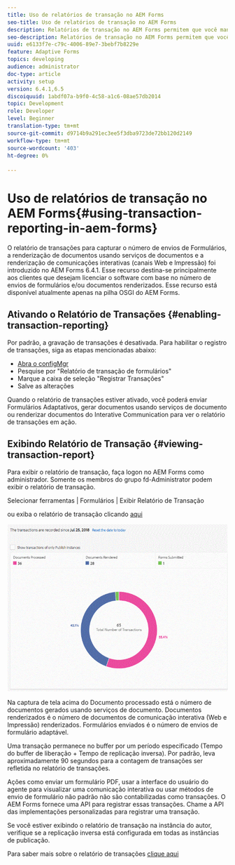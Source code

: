 ```yaml
---
title: Uso de relatórios de transação no AEM Forms
seo-title: Uso de relatórios de transação no AEM Forms
description: Relatórios de transação no AEM Forms permitem que você mantenha uma contagem de todas as transações realizadas desde uma data especificada na implantação do AEM Forms.
seo-description: Relatórios de transação no AEM Forms permitem que você mantenha uma contagem de todas as transações realizadas desde uma data especificada na implantação do AEM Forms.
uuid: e6133f7e-c79c-4006-89e7-3bebf7b8229e
feature: Adaptive Forms
topics: developing
audience: administrator
doc-type: article
activity: setup
version: 6.4.1,6.5
discoiquuid: 1abdf07a-b9f0-4c58-a1c6-08ae57db2014
topic: Development
role: Developer
level: Beginner
translation-type: tm+mt
source-git-commit: d9714b9a291ec3ee5f3dba9723de72bb120d2149
workflow-type: tm+mt
source-wordcount: '403'
ht-degree: 0%

---
```



# Uso de relatórios de transação no AEM Forms{#using-transaction-reporting-in-aem-forms}

O relatório de transações para capturar o número de envios de Formulários, a renderização de documentos usando serviços de documentos e a renderização de comunicações interativas (canais Web e Impressão) foi introduzido no AEM Forms 6.4.1. Esse recurso destina-se principalmente aos clientes que desejam licenciar o software com base no número de envios de formulários e/ou documentos renderizados. Esse recurso está disponível atualmente apenas na pilha OSGI do AEM Forms.

## Ativando o Relatório de Transações {#enabling-transaction-reporting}

Por padrão, a gravação de transações é desativada. Para habilitar o registro de transações, siga as etapas mencionadas abaixo:

* [Abra o configMgr](http://localhost:4502/system/console/configMgr)
* Pesquise por &quot;Relatório de transação de formulários&quot;
* Marque a caixa de seleção &quot;Registrar Transações&quot;
* Salve as alterações

Quando o relatório de transações estiver ativado, você poderá enviar Formulários Adaptativos, gerar documentos usando serviços de documento ou renderizar documentos do Interative Communication para ver o relatório de transações em ação.

## Exibindo Relatório de Transação {#viewing-transaction-report}

Para exibir o relatório de transação, faça logon no AEM Forms como administrador. Somente os membros do grupo fd-Administrator podem exibir o relatório de transação.

Selecionar ferramentas | Formulários | Exibir Relatório de Transação

ou exiba o relatório de transação clicando [aqui](http://localhost:4502/mnt/overlay/fd/transaction/gui/content/report.html)

![TransactionReporting](assets/transactionreporting.gif)

Na captura de tela acima do Documento processado está o número de documentos gerados usando serviços de documento. Documentos renderizados é o número de documentos de comunicação interativa (Web e Impressão) renderizados. Formulários enviados é o número de envios de formulário adaptável.

Uma transação permanece no buffer por um período especificado (Tempo do buffer de liberação + Tempo de replicação inversa). Por padrão, leva aproximadamente 90 segundos para a contagem de transações ser refletida no relatório de transações.

Ações como enviar um formulário PDF, usar a interface do usuário do agente para visualizar uma comunicação interativa ou usar métodos de envio de formulário não padrão não são contabilizadas como transações. O AEM Forms fornece uma API para registrar essas transações. Chame a API das implementações personalizadas para registrar uma transação.

Se você estiver exibindo o relatório de transação na instância do autor, verifique se a replicação inversa está configurada em todas as instâncias de publicação.

Para saber mais sobre o relatório de transações [clique aqui](https://helpx.adobe.com/experience-manager/6-4/forms/using/transaction-reports-overview.html)

